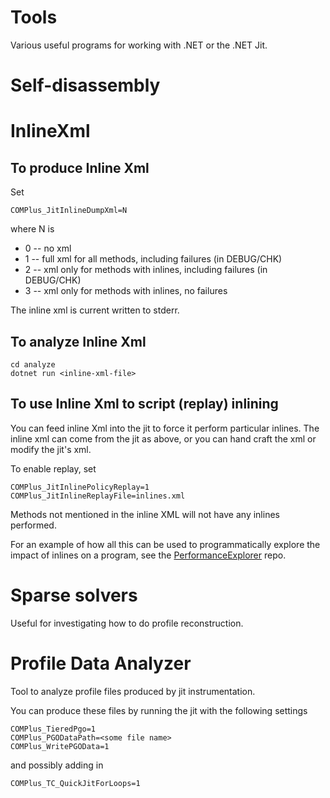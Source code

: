 # Tools
Various useful programs for working with .NET or the .NET Jit.

# Self-disassembly

# InlineXml

## To produce Inline Xml

Set

`COMPlus_JitInlineDumpXml=N`

where N is
* 0 -- no xml
* 1 -- full xml for all methods, including failures (in DEBUG/CHK)
* 2 -- xml only for methods with inlines, including failures (in DEBUG/CHK)
* 3 -- xml only for methods with inlines, no failures

The inline xml is current written to stderr.

## To analyze Inline Xml

```
cd analyze
dotnet run <inline-xml-file>
```

## To use Inline Xml to script (replay) inlining

You can feed inline Xml into the jit to force it perform particular inlines.
The inline xml can come from the jit as above, or you can hand craft the xml
or modify the jit's xml.

To enable replay, set

`COMPlus_JitInlinePolicyReplay=1`
`COMPlus_JitInlineReplayFile=inlines.xml`

Methods not mentioned in the inline XML will not have any inlines performed.

For an example of how all this can be used to programmatically explore
the impact of inlines on a program, see the
[PerformanceExplorer](https://github.com/AndyAyersMS/PerformanceExplorer)
repo.

# Sparse solvers

Useful for investigating how to do profile reconstruction.

# Profile Data Analyzer

Tool to analyze profile files produced by jit instrumentation.

You can produce these files by running the jit with the following settings
```
COMPlus_TieredPgo=1
COMPlus_PGODataPath=<some file name>
COMPlus_WritePGOData=1
```
and possibly adding in
```
COMPlus_TC_QuickJitForLoops=1
```

